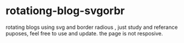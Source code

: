 # rotationg-blog-svgorbr
rotating blogs using svg and border radious , just study and referance puposes, feel free to use and update. the page is not resposive. 
